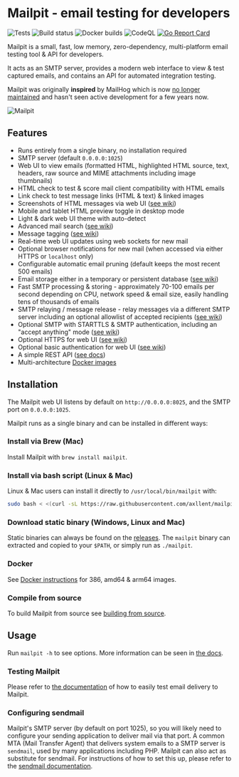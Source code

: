# Mailpit - email testing for developers

![Tests](https://github.com/axllent/mailpit/actions/workflows/tests.yml/badge.svg)
![Build status](https://github.com/axllent/mailpit/actions/workflows/release-build.yml/badge.svg)
![Docker builds](https://github.com/axllent/mailpit/actions/workflows/build-docker.yml/badge.svg)
![CodeQL](https://github.com/axllent/mailpit/actions/workflows/codeql-analysis.yml/badge.svg)
[![Go Report Card](https://goreportcard.com/badge/github.com/axllent/mailpit)](https://goreportcard.com/report/github.com/axllent/mailpit)

Mailpit is a small, fast, low memory, zero-dependency, multi-platform email testing tool & API for developers.

It acts as an SMTP server, provides a modern web interface to view & test captured emails, and contains an API for automated integration testing.

Mailpit was originally **inspired** by MailHog which is now [no longer maintained](https://github.com/mailhog/MailHog/issues/442#issuecomment-1493415258) and hasn't seen active development for a few years now.

![Mailpit](https://raw.githubusercontent.com/axllent/mailpit/develop/docs/screenshot.png)


## Features

- Runs entirely from a single binary, no installation required
- SMTP server (default `0.0.0.0:1025`)
- Web UI to view emails (formatted HTML, highlighted HTML source, text, headers, raw source and MIME attachments including image thumbnails)
- HTML check to test & score mail client compatibility with HTML emails
- Link check to test message links (HTML & text) & linked images
- Screenshots of HTML messages via web UI ([see wiki](https://github.com/axllent/mailpit/wiki/HTML-screenshots))
- Mobile and tablet HTML preview toggle in desktop mode
- Light & dark web UI theme with auto-detect
- Advanced mail search ([see wiki](https://github.com/axllent/mailpit/wiki/Mail-search))
- Message tagging ([see wiki](https://github.com/axllent/mailpit/wiki/Tagging))
- Real-time web UI updates using web sockets for new mail
- Optional browser notifications for new mail (when accessed via either HTTPS or `localhost` only)
- Configurable automatic email pruning (default keeps the most recent 500 emails)
- Email storage either in a temporary or persistent database ([see wiki](https://github.com/axllent/mailpit/wiki/Email-storage))
- Fast SMTP processing & storing - approximately 70-100 emails per second depending on CPU, network speed & email size, easily handling tens of thousands of emails
- SMTP relaying / message release - relay messages via a different SMTP server including an optional allowlist of accepted recipients ([see wiki](https://github.com/axllent/mailpit/wiki/SMTP-relay))
- Optional SMTP with STARTTLS & SMTP authentication, including an "accept anything" mode ([see wiki](https://github.com/axllent/mailpit/wiki/SMTP-with-STARTTLS-and-authentication))
- Optional HTTPS for web UI ([see wiki](https://github.com/axllent/mailpit/wiki/HTTPS))
- Optional basic authentication for web UI ([see wiki](https://github.com/axllent/mailpit/wiki/Basic-authentication))
- A simple REST API ([see docs](docs/apiv1/README.md))
- Multi-architecture [Docker images](https://github.com/axllent/mailpit/wiki/Docker-images)


## Installation

The Mailpit web UI listens by default on `http://0.0.0.0:8025`, and the SMTP port on `0.0.0.0:1025`.

Mailpit runs as a single binary and can be installed in different ways:


### Install via Brew (Mac)

Install Mailpit with `brew install mailpit`.


### Install via bash script (Linux & Mac)

Linux & Mac users can install it directly to `/usr/local/bin/mailpit` with:

```bash
sudo bash < <(curl -sL https://raw.githubusercontent.com/axllent/mailpit/develop/install.sh)
```


### Download static binary (Windows, Linux and Mac)

Static binaries can always be found on the [releases](https://github.com/axllent/mailpit/releases/latest). The `mailpit` binary can extracted and copied to your `$PATH`, or simply run as `./mailpit`.


### Docker

See [Docker instructions](https://github.com/axllent/mailpit/wiki/Docker-images) for 386, amd64 & arm64 images.


### Compile from source

To build Mailpit from source see [building from source](https://github.com/axllent/mailpit/wiki/Building-from-source).


## Usage

Run `mailpit -h` to see options. More information can be seen in [the docs](https://github.com/axllent/mailpit/wiki/Runtime-options).



### Testing Mailpit

Please refer to [the documentation](https://github.com/axllent/mailpit/wiki/Testing-Mailpit) of how to easily test email delivery to Mailpit.


### Configuring sendmail

Mailpit's SMTP server (by default on port 1025), so you will likely need to configure your sending application to deliver mail via that port. A common MTA (Mail Transfer Agent) that delivers system emails to a SMTP server is `sendmail`, used by many applications including PHP. Mailpit can also act as substitute for sendmail. For instructions of how to set this up, please refer to the [sendmail documentation](https://github.com/axllent/mailpit/wiki/Configuring-sendmail).
